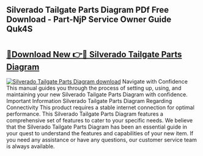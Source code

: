 ## Silverado Tailgate Parts Diagram PDf Free Download - Part-NjP Service Owner Guide Quk4S

# <h2><a href="http://dftj75r.blite.top/?on=Silverado+Tailgate+Parts+Diagram">🔗Download New 👉🔴 Silverado Tailgate Parts Diagram</a></h2>

[![Silverado Tailgate Parts Diagram download](https://i.imgur.com/lujVjoI.png)](http://dftj75r.blite.top/?on=Silverado+Tailgate+Parts+Diagram)
Navigate with Confidence This manual guides you through the process of setting up, using, and maintaining your new Silverado Tailgate Parts Diagram with confidence. Important Information Silverado Tailgate Parts Diagram Regarding Connectivity This product requires a stable internet connection for optimal performance. This Silverado Tailgate Parts Diagram features a comprehensive set of features to cater to your specific needs. We believe that the Silverado Tailgate Parts Diagram has been an essential guide in your quest to understand the features and capabilities of your new item. If you need any assistance or have any questions, our customer service team is always available.
